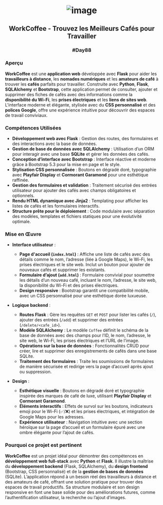 # <p align="center"> ![image](https://github.com/user-attachments/assets/973b6d5f-7202-4b73-a622-498e2766e50b) </p>

## <p align="center"> WorkCoffee - Trouvez les Meilleurs Cafés pour Travailler </p>

### <p align="center"> #Day88 </p>

### Aperçu

**WorkCoffee** est une **application web** développée avec **Flask** pour aider les **travailleurs à distance**, les **nomades numériques** et les **amateurs de café** à trouver les **cafés** parfaits pour travailler. Construite avec **Python**, **Flask**, **SQLAlchemy** et **Bootstrap**, cette application permet de consulter, ajouter et supprimer des fiches de cafés avec des informations comme la **disponibilité du Wi-Fi**, les **prises électriques** et les **liens de sites web**. L'interface moderne et élégante, stylisée avec du **CSS personnalisé** et des **polices Google**, offre une expérience intuitive pour découvrir des espaces de travail conviviaux.

### Compétences Utilisées

- **Développement web avec Flask** : Gestion des routes, des formulaires et des interactions avec la base de données.
- **Gestion de base de données avec SQLAlchemy** : Utilisation d’un ORM pour interagir avec une base **SQLite** et gérer les données des cafés.
- **Conception d’interface avec Bootstrap** : Interface réactive et moderne grâce à Bootstrap 5.3 pour la mise en page et le style.
- **Stylisation CSS personnalisée** : Boutons en dégradé doré, typographie avec **Playfair Display** et **Cormorant Garamond** pour une esthétique raffinée.
- **Gestion des formulaires et validation** : Traitement sécurisé des entrées utilisateur pour ajouter des cafés avec champs obligatoires et optionnels.
- **Rendu HTML dynamique avec Jinja2** : Templating pour afficher les listes de cafés et les formulaires interactifs.
- **Structure prête pour le déploiement** : Code modulaire avec séparation des modèles, templates et fichiers statiques pour une évolutivité optimale.

### Mise en Œuvre

- **Interface utilisateur** :
  - **Page d'accueil (`index.html`)** : Affiche une liste de cafés avec des détails comme le nom, l’adresse (liée à Google Maps), le Wi-Fi, les prises électriques et le site web. Inclut un bouton pour ajouter de nouveaux cafés et supprimer les existants.
  - **Formulaire d’ajout (`add.html`)** : Formulaire convivial pour soumettre les détails d’un nouveau café, incluant le nom, l’adresse, le site web, la disponibilité du Wi-Fi et des prises électriques.
  - **Design responsive** : Bootstrap garantit une compatibilité mobile, avec un CSS personnalisé pour une esthétique dorée luxueuse.

- **Logique backend** :
  - **Routes Flask** : Gère les requêtes `GET` et `POST` pour lister les cafés (`/`), ajouter des entrées (`/add`) et supprimer des entrées (`/delete/<cafe_id>`).
  - **Modèle SQLAlchemy** : Le modèle `Coffee` définit le schéma de la base de données avec des champs pour l’ID, le nom, l’adresse, le site web, le Wi-Fi, les prises électriques et l’URL de l’image.
  - **Opérations sur la base de données** : Fonctionnalités CRUD pour créer, lire et supprimer des enregistrements de cafés dans une base SQLite.
  - **Traitement des formulaires** : Traite les soumissions de formulaires de manière sécurisée et redirige vers la page d’accueil après ajout ou suppression.

- **Design** :
  - **Esthétique visuelle** : Boutons en dégradé doré et typographie inspirée des marques de café de luxe, utilisant **Playfair Display** et **Cormorant Garamond**.
  - **Éléments interactifs** : Effets de survol sur les boutons, indicateurs emoji pour le Wi-Fi (✅/❌) et les prises électriques, et intégration de Google Maps pour les adresses.
  - **Expérience utilisateur** : Navigation intuitive avec une section héroïque sur la page d’accueil et un formulaire épuré avec une ombre élégante pour l’ajout de cafés.

### Pourquoi ce projet est pertinent

**WorkCoffee** est un projet idéal pour démontrer des compétences en **développement web full-stack** avec **Python** et **Flask**. Il illustre la maîtrise du **développement backend** (Flask, SQLAlchemy), du **design frontend** (Bootstrap, CSS personnalisé) et de la **gestion de bases de données** (SQLite). L’application répond à un besoin réel des travailleurs à distance et des amateurs de café, offrant une solution pratique pour trouver des espaces de travail productifs. Sa structure modulaire et son design responsive en font une base solide pour des améliorations futures, comme l’authentification utilisateur, la recherche ou l’ajout d’images.
